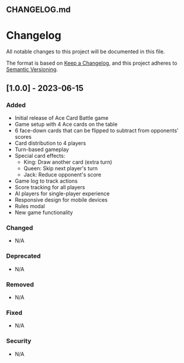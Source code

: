 
## CHANGELOG.md

# Changelog

All notable changes to this project will be documented in this file.

The format is based on [Keep a Changelog](https://keepachangelog.com/en/1.0.0/),
and this project adheres to [Semantic Versioning](https://semver.org/spec/v2.0.0.html).

## [1.0.0] - 2023-06-15

### Added
- Initial release of Ace Card Battle game
- Game setup with 4 Ace cards on the table
- 6 face-down cards that can be flipped to subtract from opponents' scores
- Card distribution to 4 players
- Turn-based gameplay
- Special card effects:
  - King: Draw another card (extra turn)
  - Queen: Skip next player's turn
  - Jack: Reduce opponent's score
- Game log to track actions
- Score tracking for all players
- AI players for single-player experience
- Responsive design for mobile devices
- Rules modal
- New game functionality

### Changed
- N/A

### Deprecated
- N/A

### Removed
- N/A

### Fixed
- N/A

### Security
- N/A